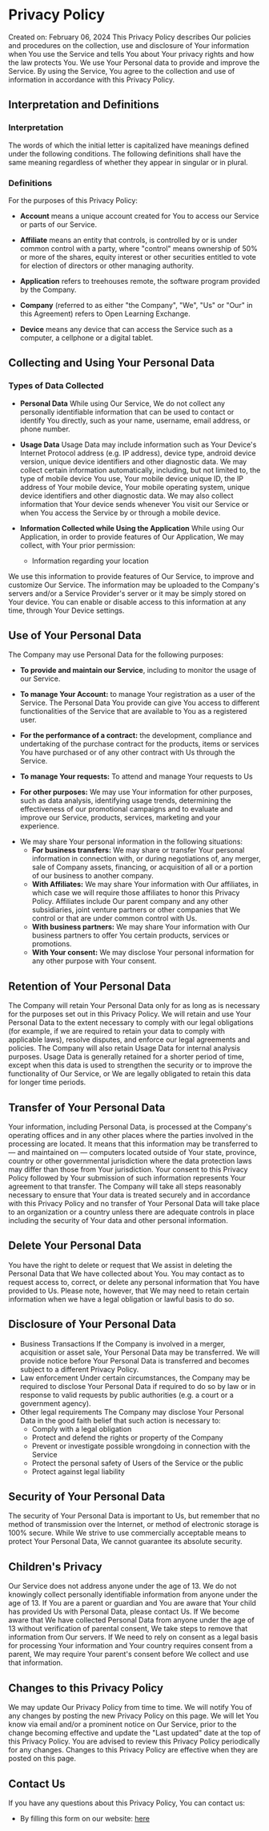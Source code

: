 # Privacy Policy
 Created on: February 06, 2024
 This Privacy Policy describes Our policies and procedures on the collection, use and disclosure of Your information when You use the Service and tells You about Your privacy rights and how the law protects You.
 We use Your Personal data to provide and improve the Service. By using the Service, You agree to the collection and use of information in accordance with this Privacy Policy.

## Interpretation and Definitions
### Interpretation
 The words of which the initial letter is capitalized have meanings defined under the following conditions.
 The following definitions shall have the same meaning regardless of whether they appear in singular or in plural.

### Definitions
 For the purposes of this Privacy Policy:
 
 * **Account** means a unique account created for You to access our Service or parts of our Service.
 
 * **Affiliate** means an entity that controls, is controlled by or is under common control with a party, where "control" means ownership of 50% or more of the shares, equity interest or other securities entitled to vote for election of directors or other managing authority.
 
 * **Application** refers to  treehouses remote, the software program provided by the Company.
 
 * **Company** (referred to as either "the Company", "We", "Us" or "Our" in this Agreement) refers to Open Learning Exchange.

 * **Device** means any device that can access the Service such as a computer, a cellphone or a digital tablet.

## Collecting and Using Your Personal Data
### Types of Data Collected
 * **Personal Data**
 While using Our Service, We do not collect any personally identifiable information that can be used to contact or identify You directly, such as your name, username, email address, or phone number.
 
 * **Usage Data**
 Usage Data may include information such as Your Device's Internet Protocol address (e.g. IP address), device type, android device version, unique device identifiers and other diagnostic data.
 We may collect certain information automatically, including, but not limited to, the type of mobile device You use, Your mobile device unique ID, the IP address of Your mobile device, Your mobile operating system, unique device identifiers and other diagnostic data.
 We may also collect information that Your device sends whenever You visit our Service or when You access the Service by or through a mobile device.

 * **Information Collected while Using the Application**
 While using Our Application, in order to provide features of Our Application, We may collect, with Your prior permission:

    - Information regarding your location

  We use this information to provide features of Our Service, to improve and customize Our Service. The information may be uploaded to the Company's servers and/or a Service Provider's server or it may be simply stored on Your device.
  You can enable or disable access to this information at any time, through Your Device settings.

## Use of Your Personal Data
 The Company may use Personal Data for the following purposes:

 * **To provide and maintain our Service**, including to monitor the usage of our Service.

 * **To manage Your Account:** to manage Your registration as a user of the Service. The Personal Data You provide can give You access to different functionalities of the Service that are available to You as a registered user.

 * **For the performance of a contract:** the development, compliance and undertaking of the purchase contract for the products, items or services You have purchased or of any other contract with Us through the Service.

 * **To manage Your requests:** To attend and manage Your requests to Us
 
 * **For other purposes:** We may use Your information for other purposes, such as data analysis, identifying usage trends, determining the effectiveness of our promotional campaigns and to evaluate and improve our Service, products, services, marketing and your experience.

 - We may share Your personal information in the following situations:
    * **For business transfers:** We may share or transfer Your personal information in connection with, or during negotiations of, any merger, sale of Company assets, financing, or acquisition of all or a portion of our business to another company.
    * **With Affiliates:** We may share Your information with Our affiliates, in which case we will require those affiliates to honor this Privacy Policy. Affiliates include Our parent company and any other subsidiaries, joint venture partners or other companies that We control or that are under common control with Us.
    * **With business partners:** We may share Your information with Our business partners to offer You certain products, services or promotions.
    * **With Your consent:** We may disclose Your personal information for any other purpose with Your consent.

## Retention of Your Personal Data
 The Company will retain Your Personal Data only for as long as is necessary for the purposes set out in this Privacy Policy. We will retain and use Your Personal Data to the extent necessary to comply with our legal obligations (for example, if we are required to retain your data to comply with applicable laws), resolve disputes, and enforce our legal agreements and policies.
 The Company will also retain Usage Data for internal analysis purposes. Usage Data is generally retained for a shorter period of time, except when this data is used to strengthen the security or to improve the functionality of Our Service, or We are legally obligated to retain this data for longer time periods.

## Transfer of Your Personal Data
 Your information, including Personal Data, is processed at the Company's operating offices and in any other places where the parties involved in the processing are located. It means that this information may be transferred to — and maintained on — computers located outside of Your state, province, country or other governmental jurisdiction where the data protection laws may differ than those from Your jurisdiction.
 Your consent to this Privacy Policy followed by Your submission of such information represents Your agreement to that transfer.
 The Company will take all steps reasonably necessary to ensure that Your data is treated securely and in accordance with this Privacy Policy and no transfer of Your Personal Data will take place to an organization or a country unless there are adequate controls in place including the security of Your data and other personal information.

## Delete Your Personal Data
 You have the right to delete or request that We assist in deleting the Personal Data that We have collected about You.
 You may contact as to request access to, correct, or delete any personal information that You have provided to Us.
 Please note, however, that We may need to retain certain information when we have a legal obligation or lawful basis to do so.

## Disclosure of Your Personal Data
 * Business Transactions
 If the Company is involved in a merger, acquisition or asset sale, Your Personal Data may be transferred. We will provide notice before Your Personal Data is transferred and becomes subject to a different Privacy Policy.
 * Law enforcement
 Under certain circumstances, the Company may be required to disclose Your Personal Data if required to do so by law or in response to valid requests by public authorities (e.g. a court or a government agency).
 * Other legal requirements
 The Company may disclose Your Personal Data in the good faith belief that such action is necessary to:
    * Comply with a legal obligation
    * Protect and defend the rights or property of the Company
    * Prevent or investigate possible wrongdoing in connection with the Service
    * Protect the personal safety of Users of the Service or the public
    * Protect against legal liability

## Security of Your Personal Data
 The security of Your Personal Data is important to Us, but remember that no method of transmission over the Internet, or method of electronic storage is 100% secure. While We strive to use commercially acceptable means to protect Your Personal Data, We cannot guarantee its absolute security.

## Children's Privacy
 Our Service does not address anyone under the age of 13. We do not knowingly collect personally identifiable information from anyone under the age of 13. If You are a parent or guardian and You are aware that Your child has provided Us with Personal Data, please contact Us. If We become aware that We have collected Personal Data from anyone under the age of 13 without verification of parental consent, We take steps to remove that information from Our servers.
 If We need to rely on consent as a legal basis for processing Your information and Your country requires consent from a parent, We may require Your parent's consent before We collect and use that information.

## Changes to this Privacy Policy
 We may update Our Privacy Policy from time to time. We will notify You of any changes by posting the new Privacy Policy on this page.
 We will let You know via email and/or a prominent notice on Our Service, prior to the change becoming effective and update the "Last updated" date at the top of this Privacy Policy.
 You are advised to review this Privacy Policy periodically for any changes. Changes to this Privacy Policy are effective when they are posted on this page.

## Contact Us
 If you have any questions about this Privacy Policy, You can contact us:
 - By filling this form on our website: [here](https://www.ole.org/contact-us/)

